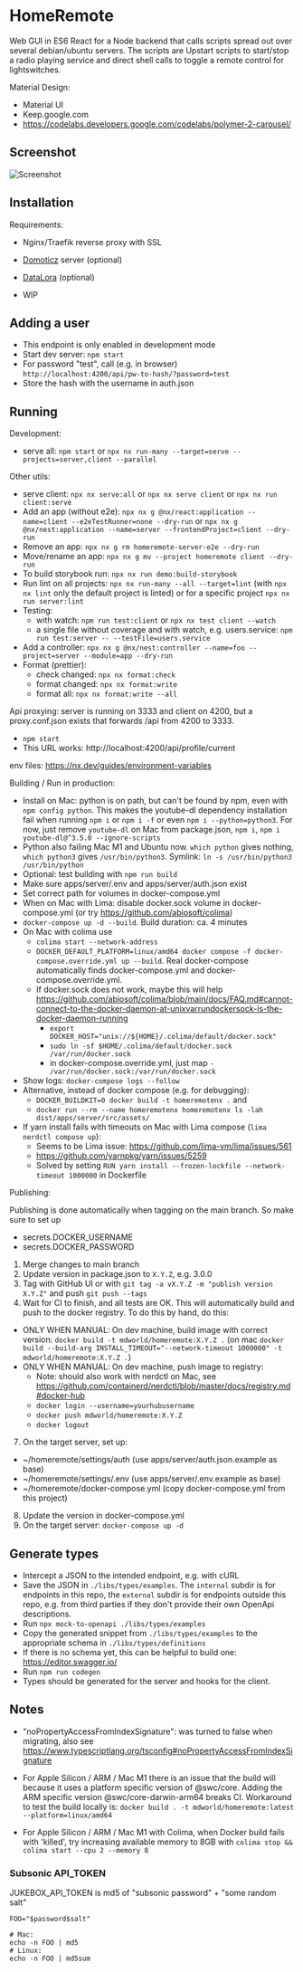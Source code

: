 # HomeRemote

Web GUI in ES6 React for a Node backend that calls scripts spread out over several debian/ubuntu servers. The scripts
are Upstart scripts to start/stop a radio playing service and direct shell calls to toggle a remote control for lightswitches.

Material Design:

-   Material UI
-   Keep.google.com
-   https://codelabs.developers.google.com/codelabs/polymer-2-carousel/

## Screenshot

![Screenshot](screenshot.png)

## Installation

Requirements:

-   Nginx/Traefik reverse proxy with SSL
-   [Domoticz](https://www.domoticz.com/) server (optional)
-   [DataLora](https://github.com/mdvanes/datalora) (optional)

-   WIP

## Adding a user

-   This endpoint is only enabled in development mode
-   Start dev server: `npm start`
-   For password "test", call (e.g. in browser) `http://localhost:4200/api/pw-to-hash/?password=test`
-   Store the hash with the username in auth.json

## Running

Development:

-   serve all: `npm start` or `npx nx run-many --target=serve --projects=server,client --parallel`

Other utils:

-   serve client: `npx nx serve:all` or `npx nx serve client` or `npx nx run client:serve`
-   Add an app (without e2e): `npx nx g @nx/react:application --name=client --e2eTestRunner=none --dry-run` or `npx nx g @nx/nest:application --name=server --frontendProject=client --dry-run`
-   Remove an app: `npx nx g rm homeremote-server-e2e --dry-run`
-   Move/rename an app: `npx nx g mv --project homeremote client --dry-run`
-   To build storybook run: `npx nx run demo:build-storybook`
-   Run lint on all projects: `npx nx run-many --all --target=lint` (with `npx nx lint` only the default project is linted) or for a specific project `npx nx run server:lint`
-   Testing:
    -   with watch: `npm run test:client` or `npx nx test client --watch`
    -   a single file without coverage and with watch, e.g. users.service: `npm run test:server -- --testFile=users.service`
-   Add a controller: `npx nx g @nx/nest:controller --name=foo --project=server --module=app --dry-run`
-   Format (prettier):
    -   check changed: `npx nx format:check`
    -   format changed: `npx nx format:write`
    -   format all: `npx nx format:write --all`

Api proxying: server is running on 3333 and client on 4200, but a proxy.conf.json exists that forwards /api from 4200 to 3333.

-   `npm start`
-   This URL works: http://localhost:4200/api/profile/current

env files: https://nx.dev/guides/environment-variables

Building / Run in production:

-   Install on Mac: python is on path, but can't be found by npm, even with `npm config python`. This makes the youtube-dl dependency installation fail when running `npm i` or `npm i -f` or even `npm i --python=python3`. For now, just remove `youtube-dl` on Mac from package.json, `npm i`, `npm i youtube-dl@^3.5.0 --ignore-scripts`
-   Python also failing Mac M1 and Ubuntu now. `which python` gives nothing, `which python3` gives `/usr/bin/python3`. Symlink: `ln -s /usr/bin/python3 /usr/bin/python`
-   Optional: test building with `npm run build`
-   Make sure apps/server/.env and apps/server/auth.json exist
-   Set correct path for volumes in docker-compose.yml
-   When on Mac with Lima: disable docker.sock volume in docker-compose.yml (or try https://github.com/abiosoft/colima)
-   `docker-compose up -d --build`. Build duration: ca. 4 minutes
-   On Mac with colima use
    -   `colima start --network-address`
    -   `DOCKER_DEFAULT_PLATFORM=linux/amd64 docker compose -f docker-compose.override.yml up --build`. Real docker-compose automatically finds docker-compose.yml and docker-compose.override.yml.
    -   If docker.sock does not work, maybe this will help https://github.com/abiosoft/colima/blob/main/docs/FAQ.md#cannot-connect-to-the-docker-daemon-at-unixvarrundockersock-is-the-docker-daemon-running
        -   `export DOCKER_HOST="unix://${HOME}/.colima/default/docker.sock"`
        -   `sudo ln -sf $HOME/.colima/default/docker.sock /var/run/docker.sock`
        -   in docker-compose.override.yml, just map `- /var/run/docker.sock:/var/run/docker.sock`
-   Show logs: `docker-compose logs --follow`
-   Alternative, instead of docker compose (e.g. for debugging):
    -   `DOCKER_BUILDKIT=0 docker build -t homeremotenx .` and
    -   `docker run --rm --name homeremotenx homeremotenx ls -lah dist/apps/server/src/assets/`
-   If yarn install fails with timeouts on Mac with Lima compose (`lima nerdctl compose up`):
    -   Seems to be Lima issue: https://github.com/lima-vm/lima/issues/561
    -   https://github.com/yarnpkg/yarn/issues/5259
    -   Solved by setting `RUN yarn install --frozen-lockfile --network-timeout 1000000` in Dockerfile

Publishing:

Publishing is done automatically when tagging on the main branch. So make sure to set up

-   secrets.DOCKER_USERNAME
-   secrets.DOCKER_PASSWORD

1. Merge changes to main branch
2. Update version in package.json to `X.Y.Z`, e.g. 3.0.0
3. Tag with GitHub UI or with `git tag -a vX.Y.Z -m "publish version X.Y.Z"` and push `git push --tags`
4. Wait for CI to finish, and all tests are OK. This will automatically build and push to the docker registry. To do this by hand, do this:

-   ONLY WHEN MANUAL: On dev machine, build image with correct version: `docker build -t mdworld/homeremote:X.Y.Z .` (on mac `docker build --build-arg INSTALL_TIMEOUT="--network-timeout 1000000" -t mdworld/homeremote:X.Y.Z .`)
-   ONLY WHEN MANUAL: On dev machine, push image to registry:
    -   Note: should also work with nerdctl on Mac, see https://github.com/containerd/nerdctl/blob/master/docs/registry.md#docker-hub
    -   `docker login --username=yourhubusername`
    -   `docker push mdworld/homeremote:X.Y.Z`
    -   `docker logout`

7. On the target server, set up:

-   ~/homeremote/settings/auth (use apps/server/auth.json.example as base)
-   ~/homeremote/settings/.env (use apps/server/.env.example as base)
-   ~/homeremote/docker-compose.yml (copy docker-compose.yml from this project)

8. Update the version in docker-compose.yml
9. On the target server: `docker-compose up -d`

## Generate types

-   Intercept a JSON to the intended endpoint, e.g. with cURL
-   Save the JSON in `./libs/types/examples`. The `internal` subdir is for endpoints in this repo, the `external` subdir is for endpoints outside this repo, e.g. from third parties if they don't provide their own OpenApi descriptions.
-   Run `npx mock-to-openapi ./libs/types/examples`
-   Copy the generated snippet from `./libs/types/examples` to the appropriate schema in `./libs/types/definitions`
-   If there is no schema yet, this can be helpful to build one: https://editor.swagger.io/
-   Run `npm run codegen`
-   Types should be generated for the server and hooks for the client.

## Notes

-   "noPropertyAccessFromIndexSignature": was turned to false when migrating, also see https://www.typescriptlang.org/tsconfig#noPropertyAccessFromIndexSignature

-   For Apple Silicon / ARM / Mac M1 there is an issue that the build will because it uses a platform specific version of @swc/core. Adding the ARM specific version @swc/core-darwin-arm64 breaks CI. Workaround to test the build locally is: `docker build . -t mdworld/homeremote:latest --platform=linux/amd64`

-   For Apple Silicon / ARM / Mac M1 with Colima, when Docker build fails with 'killed', try increasing available memory to 8GB with `colima stop && colima start --cpu 2 --memory 8`

### Subsonic API_TOKEN

JUKEBOX_API_TOKEN is md5 of "subsonic password" + "some random salt"

```
FOO="$password$salt"

# Mac:
echo -n FOO | md5
# Linux:
echo -n FOO | md5sum
```
